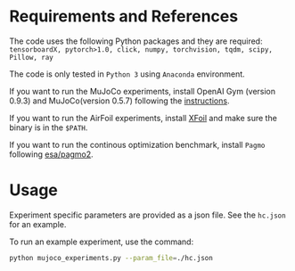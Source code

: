 # Requirements and References
The code uses the following Python packages and they are required: ``tensorboardX, pytorch>1.0, click, numpy, torchvision, tqdm, scipy, Pillow, ray``

The code is only tested in ``Python 3`` using ``Anaconda`` environment.

If you want to run the MuJoCo experiments, install OpenAI Gym (version 0.9.3) and MuJoCo(version 0.5.7) following the [instructions](https://github.com/openai/gym).

If you want to run the AirFoil experiments, install [XFoil](https://web.mit.edu/drela/Public/web/xfoil/) and make sure the binary is in the `$PATH`.

If you want to run the continous optimization benchmark, install ``Pagmo`` following [esa/pagmo2](https://github.com/esa/pagmo2).

# Usage
Experiment specific parameters are provided as a json file. See the `hc.json` for an example.

To run an example experiment, use the command: 
```bash
python mujoco_experiments.py --param_file=./hc.json
```
